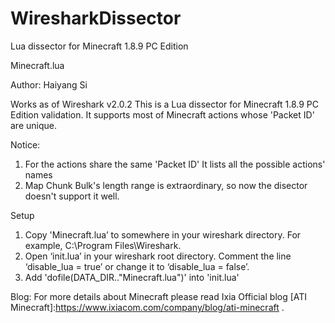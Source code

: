 # WiresharkDissector
Lua dissector for Minecraft 1.8.9 PC Edition

Minecraft.lua

Author: Haiyang Si
 
Works as of Wireshark v2.0.2
This is a Lua dissector for Minecraft 1.8.9 PC Edition validation.
It supports most of Minecraft actions whose 'Packet ID' are unique.
 
Notice:
1. For the actions share the same 'Packet ID' It lists all the possible actions' names
2. Map Chunk Bulk's length range is extraordinary, so now the disector doesn't support it well.

Setup
1. Copy 'Minecraft.lua’ to somewhere in your wireshark directory. For example, C:\Program Files\Wireshark.
2. Open ‘init.lua’ in your wireshark root directory. Comment the line ‘disable_lua = true’ or change it to ‘disable_lua = false’.
3. Add 'dofile(DATA_DIR.."Minecraft.lua")' into 'init.lua'

Blog:
For more details about Minecraft please read Ixia Official blog [ATI Minecraft]:https://www.ixiacom.com/company/blog/ati-minecraft .
